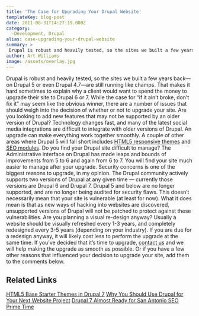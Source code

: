 ```yaml
---
title: 'The Case for Upgrading Your Drupal Website'
templateKey: blog-post
date: 2011-08-31T14:27:19.000Z
category: 
  -Development, Drupal
alias: case-upgrading-your-drupal-website
summary: > 
 Drupal is robust and heavily tested, so the sites we built a few years back—on Drupal 5 or even Drupal 4.7—are still running like champs. That makes it hard sometimes to explain why a client would want to spend the money to upgrade their site to Drupal 6 or 7.
author: Art Williams
image: /assets/overlay.jpg
---
```


Drupal is robust and heavily tested, so the sites we built a few years back—on Drupal 5 or even Drupal 4.7—are still running like champs. That makes it hard sometimes to explain why a client would want to spend the money to upgrade their site to Drupal 6 or 7. While the case for “if it ain’t broke, don’t fix it” may seem like the obvious winner, there are a number of issues that should weigh into the decision of whether or not to upgrade your site. Are you looking to add new features that may not be supported by an older version of Drupal? Technology changes fast, and many of the latest social media integrations are difficult to integrate with older versions of Drupal. An upgrade can make everything work together smoothly. A couple of other areas where Drupal 5 will fall short includes [HTML5 responsive themes](/blog/06/29/2011/html5-base-starter-themes-drupal-7) and [SEO modules](/blog/02/21/2011/drupal-7-almost-ready-san-antonio-seo-prime-time). Do you find your Drupal site difficult to manage? The Administrative interface on Drupal has made leaps and bounds of improvements from 5 to 6 and again from 6 to 7. You will find your site much easier to manage after your upgrade. Security concerns is one of the biggest reasons to upgrade, in my opinion. The Drupal community actively supports two versions of Drupal at any given time — currently those versions are Drupal 6 and Drupal 7. Drupal 5 and below are no longer supported, and are no longer being audited for security flaws. This doesn’t necessarily mean that your site is vulnerable (at least for now). What it does mean is that as new ways of hacking into websites are discovered, unsupported versions of Drupal will not be patched to protect against these vulnerabilities. Are you planning a visual re-design anyway? Usually a website should be visually refreshed every 1-3 years, and completely redesigned every 3-5 years (depending on your industry). If you are due for a redesign anyway, it will likely cost less to perform the upgrade at the same time. If you’ve decided that it’s time to upgrade, [contact us](/contact-us) and we will help making the upgrade as smooth as possible. Or if you have a few other reasons that influenced your decision to upgrade your site, add them to the comments below.

Related Links
-------------

[HTML5 Base Starter Themes in Drupal 7](/blog/06/29/2011/html5-base-starter-themes-drupal-7) [Why You Should Use Drupal for Your Next Website Project](/blog/06/15/2011/why-you-should-use-drupal-your-next-website-project) [Drupal 7 Almost Ready for San Antonio SEO Prime Time](/blog/02/21/2011/drupal-7-almost-ready-san-antonio-seo-prime-time)